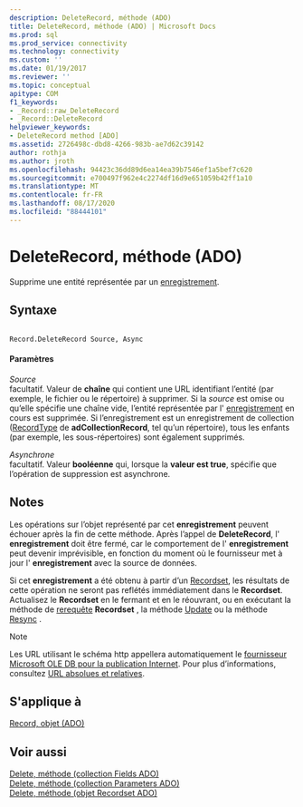 ```yaml
---
description: DeleteRecord, méthode (ADO)
title: DeleteRecord, méthode (ADO) | Microsoft Docs
ms.prod: sql
ms.prod_service: connectivity
ms.technology: connectivity
ms.custom: ''
ms.date: 01/19/2017
ms.reviewer: ''
ms.topic: conceptual
apitype: COM
f1_keywords:
- _Record::raw_DeleteRecord
- _Record::DeleteRecord
helpviewer_keywords:
- DeleteRecord method [ADO]
ms.assetid: 2726498c-dbd8-4266-983b-ae7d62c39142
author: rothja
ms.author: jroth
ms.openlocfilehash: 94423c36dd89d6ea14ea39b7546ef1a5bef7c620
ms.sourcegitcommit: e700497f962e4c2274df16d9e651059b42ff1a10
ms.translationtype: MT
ms.contentlocale: fr-FR
ms.lasthandoff: 08/17/2020
ms.locfileid: "88444101"
---
```

# <a name="deleterecord-method-ado"></a>DeleteRecord, méthode (ADO)
Supprime une entité représentée par un [enregistrement](../../../ado/reference/ado-api/record-object-ado.md).  
  
## <a name="syntax"></a>Syntaxe  
  
```  
  
Record.DeleteRecord Source, Async  
```  
  
#### <a name="parameters"></a>Paramètres  
 *Source*  
 facultatif. Valeur de **chaîne** qui contient une URL identifiant l’entité (par exemple, le fichier ou le répertoire) à supprimer. Si la *source* est omise ou qu’elle spécifie une chaîne vide, l’entité représentée par l' [enregistrement](../../../ado/reference/ado-api/record-object-ado.md) en cours est supprimée. Si l’enregistrement est un enregistrement de collection ([RecordType](../../../ado/reference/ado-api/recordtype-property-ado.md) de **adCollectionRecord**, tel qu’un répertoire), tous les enfants (par exemple, les sous-répertoires) sont également supprimés.  
  
 *Asynchrone*  
 facultatif. Valeur **booléenne** qui, lorsque la **valeur est true**, spécifie que l’opération de suppression est asynchrone.  
  
## <a name="remarks"></a>Notes  
 Les opérations sur l’objet représenté par cet **enregistrement** peuvent échouer après la fin de cette méthode. Après l’appel de **DeleteRecord**, l' **enregistrement** doit être fermé, car le comportement de l' **enregistrement** peut devenir imprévisible, en fonction du moment où le fournisseur met à jour l' **enregistrement** avec la source de données.  
  
 Si cet **enregistrement** a été obtenu à partir d’un [Recordset](../../../ado/reference/ado-api/recordset-object-ado.md), les résultats de cette opération ne seront pas reflétés immédiatement dans le **Recordset**. Actualisez le **Recordset** en le fermant et en le réouvrant, ou en exécutant la méthode de [rerequête](../../../ado/reference/ado-api/requery-method.md) **Recordset** , la méthode [Update](../../../ado/reference/ado-api/update-method.md) ou la méthode [Resync](../../../ado/reference/ado-api/resync-method.md) .  
  
> [!NOTE]
>  Les URL utilisant le schéma http appellera automatiquement le [fournisseur Microsoft OLE DB pour la publication Internet](../../../ado/guide/appendixes/microsoft-ole-db-provider-for-internet-publishing.md). Pour plus d’informations, consultez [URL absolues et relatives](../../../ado/guide/data/absolute-and-relative-urls.md).  
  
## <a name="applies-to"></a>S'applique à  
 [Record, objet (ADO)](../../../ado/reference/ado-api/record-object-ado.md)  
  
## <a name="see-also"></a>Voir aussi  
 [Delete, méthode (collection Fields ADO)](../../../ado/reference/ado-api/delete-method-ado-fields-collection.md)   
 [Delete, méthode (collection Parameters ADO)](../../../ado/reference/ado-api/delete-method-ado-parameters-collection.md)   
 [Delete, méthode (objet Recordset ADO)](../../../ado/reference/ado-api/delete-method-ado-recordset.md)
